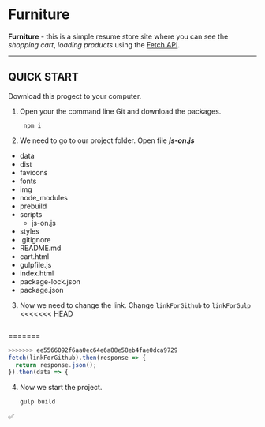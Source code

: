 # Furniture
**Furniture** - this is a simple resume store site where you can see the *shopping cart*, *loading products* using the [Fetch API](https://developer.mozilla.org/en-US/docs/Web/API/Fetch_API/Using_Fetch).
___
## QUICK START
Download this progect to your computer.
1. Open your the command line Git and download the packages.
   ```
    npm i
   ```
2. We need to go to our project folder. Open file ***js-on.js***
* data
* dist
* favicons
* fonts
* img
* node_modules
* prebuild
* scripts
  * js-on.js 
* styles
* .gitignore
* README.md
* cart.html
* gulpfile.js
* index.html
* package-lock.json
* package.json
3. Now we need to change the link. Change `linkForGithub` to `linkForGulp`
<<<<<<< HEAD
   ```JavaScript
=======
  ```JavaScript
>>>>>>> ee5566092f6aa0ec64e6a88e58eb4fae0dca9729
  fetch(linkForGithub).then(response => {
    return response.json();
  }).then(data => {
   ```
4. Now we start the project.
   ```
   gulp build
   ```
:white_check_mark:
